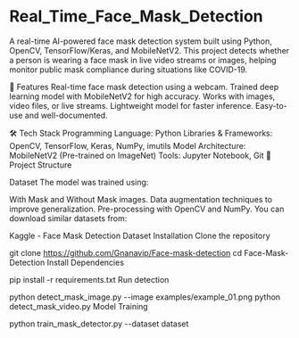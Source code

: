# Real_Time_Face_Mask_Detection
A real-time AI-powered face mask detection system built using Python, OpenCV, TensorFlow/Keras, and MobileNetV2. This project detects whether a person is wearing a face mask in live video streams or images, helping monitor public mask compliance during situations like COVID-19.

📌 Features
Real-time face mask detection using a webcam.
Trained deep learning model with MobileNetV2 for high accuracy.
Works with images, video files, or live streams.
Lightweight model for faster inference.
Easy-to-use and well-documented.

🛠️ Tech Stack
Programming Language: Python
Libraries & Frameworks: OpenCV, TensorFlow, Keras, NumPy, imutils
Model Architecture: MobileNetV2 (Pre-trained on ImageNet)
Tools: Jupyter Notebook, Git
📂 Project Structure

Dataset
The model was trained using:

With Mask and Without Mask images.
Data augmentation techniques to improve generalization.
Pre-processing with OpenCV and NumPy.
You can download similar datasets from:

Kaggle - Face Mask Detection Dataset
Installation
Clone the repository

git clone https://github.com/Gnanavip/Face-mask-detection
cd Face-Mask-Detection
Install Dependencies

 pip install -r requirements.txt
Run detection

python detect_mask_image.py --image examples/example_01.png
python detect_mask_video.py
Model Training

python train_mask_detector.py --dataset dataset

